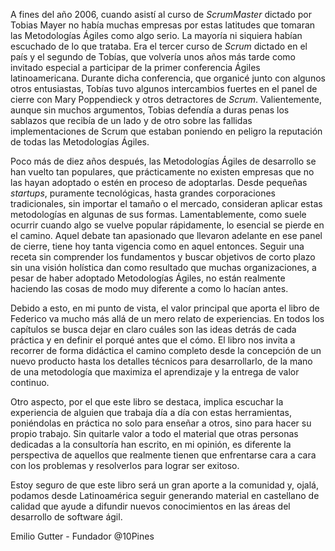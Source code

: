 A fines del año 2006, cuando asistí al curso de *ScrumMaster* dictado por Tobias Mayer no había muchas empresas por estas latitudes que tomaran las Metodologías Ágiles como algo serio. La mayoría ni siquiera habían escuchado de lo que trataba. Era el tercer curso de *Scrum* dictado en el país y el segundo de Tobías, que volvería unos años más tarde como invitado especial a participar de la primer conferencia Ágiles latinoamericana. Durante dicha conferencia, que organicé junto con algunos otros entusiastas, Tobías tuvo algunos intercambios fuertes en el panel de cierre con Mary Poppendieck y otros detractores de *Scrum*. Valientemente, aunque sin muchos argumentos, Tobias defendía a duras penas los sablazos que recibía de un lado y de otro sobre las fallidas implementaciones de Scrum que estaban poniendo en peligro la reputación de todas las Metodologías Ágiles.  

Poco más de diez años después, las Metodologías Ágiles de desarrollo se han vuelto tan populares, que prácticamente no existen empresas que no las hayan adoptado o estén en proceso de adoptarlas. Desde pequeñas *startups*, puramente tecnológicas, hasta grandes corporaciones tradicionales, sin importar el tamaño o el mercado, consideran aplicar estas metodologías en algunas de sus formas. Lamentablemente, como suele ocurrir cuando algo se vuelve popular rápidamente, lo esencial se pierde en el camino. Aquel debate tan apasionado que llevaron adelante en ese panel de cierre, tiene hoy tanta vigencia como en aquel entonces. Seguir una receta sin comprender los fundamentos y buscar objetivos de corto plazo sin una visión holística dan como resultado que muchas organizaciones, a pesar de haber adoptado Metodologías Ágiles, no están realmente haciendo las cosas de modo muy diferente a como lo hacían antes.

Debido a esto, en mi punto de vista, el valor principal que aporta el libro de Federico va mucho más allá de un mero relato de experiencias. En todos los capítulos se busca dejar en claro cuáles son las ideas detrás de cada práctica y en definir el porqué antes que el cómo. El libro nos invita a recorrer de forma didáctica el camino completo desde la concepción de un nuevo producto hasta los detalles técnicos para desarrollarlo, de la mano de una metodología que maximiza el aprendizaje y la entrega de valor continuo.

Otro aspecto, por el que este libro se destaca, implica escuchar la experiencia de alguien que trabaja día a día con estas herramientas, poniéndolas en práctica no solo para enseñar a otros, sino para hacer su propio trabajo. Sin quitarle valor a todo el material que otras personas dedicadas a la consultoría han escrito, en mi opinión, es diferente la perspectiva de aquellos que realmente tienen que enfrentarse cara a cara con los problemas y resolverlos para lograr ser exitoso. 

Estoy seguro de que este libro será un gran aporte a la comunidad y, ojalá, podamos desde Latinoamérica seguir generando material en castellano de calidad que ayude a difundir nuevos conocimientos en las áreas del desarrollo de software ágil. 



Emilio Gutter - Fundador @10Pines